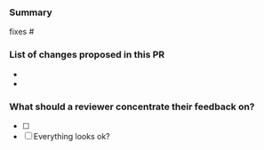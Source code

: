 <!-- Please complete the following sections when you submit your pull request.
You are encouraged to keep this top level comment box updated as you develop and respond to reviews.
Note that text within html comment tags will not be rendered. -->
### Summary
<!-- Describe the problem you're trying to fix in this pull request.
Please reference any related issue and use fixes/close to automatically close them, if pertinent.
For example: "Fixes #58", or "Addresses (but does not close) #238". -->

fixes #<!-- enter issue number here -->

### List of changes proposed in this PR
<!-- We suggest using bullets (indicated by * or -) and filled checkboxes [x] here -->

-
-

### What should a reviewer concentrate their feedback on?

<!-- This section is particularly useful if you have a pull request that is still in development.
You can guide the reviews to focus on the parts that are ready for their comments.
We suggest using bullets (indicated by * or -) and filled checkboxes [x] here -->

- [ ]
- [ ] Everything looks ok?
